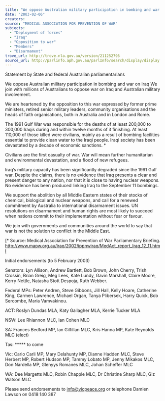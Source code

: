 ```yaml
---
title: "We oppose Australian military participation in bombing and war on Iraq."
date: "2003-02-06"
creators:
source: "MEDICAL ASSOCIATION FOR PREVENTION OF WAR"
subjects:
  - "Deployment of forces"
  - "Iraq"
  - "Opposition to war"
  - "Members"
  - "Disarmament"
trove_url: http://trove.nla.gov.au/version/211252795
source_url: http://parlinfo.aph.gov.au/parlInfo/search/display/display.w3p;query=Id%3A%22media/pressrel/7UG86%22
---
```


 Statement by State and federal Australian  parliamentarians  

 We oppose Australian military  participation in bombing and war on  Iraq   We join with millions of Australians to oppose war on Iraq and  Australian military involvement.  

 We are heartened by the opposition to this war expressed by former  prime ministers, retired senior military leaders, community organisations  and the heads of faith organisations, both in Australia and in London and  Rome.  

 The 1991 Gulf War was responsible for the deaths of at least 200,000 to  300,000 Iraqis during and within twelve months of it finishing. At least  110,000 of those killed were civilians, mainly as a result of bombing  facilities essential to provide clean water to the Iraqi people. Iraqi society  has been devastated by a decade of economic sanctions. *  

 Civilians are the first casualty of war. War will mean further  humanitarian and environmental devastation, and a flood of new  refugees.  

 Iraq’s military capacity has been significantly degraded since the 1991  Gulf war. Despite the claims, there is no evidence that Iraq presents a  clear and present danger to any nation, nor that it is close to having  nuclear weapons. No evidence has been produced linking Iraq to the  September 11 bombings.  

 We support the abolition by all Middle Eastern states of their stocks of  chemical, biological and nuclear weapons, and call for a renewed  commitment by Australia to international disarmament issues. UN  resolutions on disarmament and human rights are most likely to succeed  when nations commit to their implementation without fear or favour.  

 We join with governments and communities around the world to say that  war is not the solution to conflict in the Middle East.  

 [* Source: Medical Association for Prevention of War Parliamentary Briefing.  http://www.mapw.org.au/iraq/2002/ippnwiraq/MedAct_report_Iraq_12_11.html  

 Initial endorsements (to 5 February 2003)  

 Senators: Lyn Allison, Andrew Bartlett, Bob Brown, John Cherry, Trish Crossin,  Brian Greig, Meg Lees, Kate Lundy, Gavin Marshall, Claire Moore, Kerry Nettle,  Natasha Stott Despoja, Ruth Webber.  

 Federal MPs: Peter Andren, Steve Gibbons, Jill Hall, Kelly Hoare, Catherine King,  Carmen Lawrence, Michael Organ, Tanya Plibersek, Harry Quick, Bob Sercombe,  Maria Vamvakinou.  

 ACT: Roslyn Dundas MLA, Katy Gallagher MLA, Kerrie Tucker MLA  

 NSW: Lee Rhiannon MLC, Ian Cohen MLC  

 SA: Frances Bedford MP, Ian Gilfillan MLC, Kris Hanna MP, Kate Reynolds MLC  (elect)  

 Tas: ***** to come  

 Vic: Carlo Carli MP, Mary Delahunty MP, Dianne Hadden MLC, Steve Herbert MP,  Robert Hudson MP, Tammy Lobato MP, Jenny Mikakos MLC, Don Nardella MP,  Glenyys Romanes MLC, Johan Scheffer MLC  

 WA: Dee Margetts MLC, Robin Chapple MLC, Dr Christine Sharp MLC, Giz  Watson MLC  

 Please send endorsements to info@vicpeace.org or telephone Damien Lawson on  0418 140 387  

 

 

 

 

